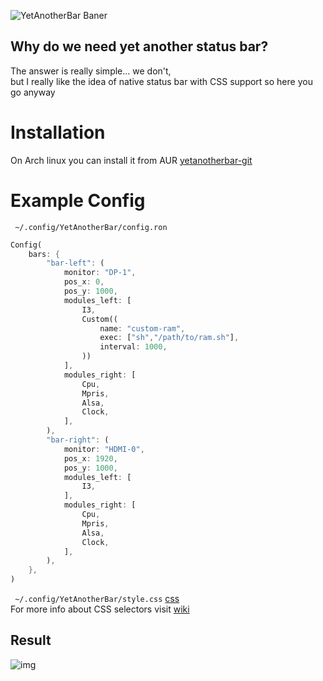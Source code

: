 ![YetAnotherBar Baner](https://i.imgur.com/jqUkGuA.png)

## Why do we need yet another status bar?
The answer is really simple... we don't,  
but I really like the idea of native status bar with CSS support so here you go anyway

# Installation
On Arch linux you can install it from AUR [yetanotherbar-git](https://aur.archlinux.org/packages/yetanotherbar-git)

# Example Config
`` ~/.config/YetAnotherBar/config.ron``
```rust
Config(
    bars: {
        "bar-left": (
            monitor: "DP-1",
            pos_x: 0,
            pos_y: 1000,
            modules_left: [
                I3,
                Custom((
                    name: "custom-ram",
                    exec: ["sh","/path/to/ram.sh"],
                    interval: 1000,
                ))
            ],
            modules_right: [
                Cpu,
                Mpris,
                Alsa,
                Clock,
            ],
        ),
        "bar-right": (
            monitor: "HDMI-0",
            pos_x: 1920,
            pos_y: 1000,
            modules_left: [
                I3,
            ],
            modules_right: [
                Cpu,
                Mpris,
                Alsa,
                Clock,           
            ],
        ),
    },
)
```
`` ~/.config/YetAnotherBar/style.css`` [css](https://github.com/PolyMeilex/YetAnotherBar/blob/master/src/style.css)  
For more info about CSS selectors visit [wiki](https://github.com/PolyMeilex/YetAnotherBar/wiki)
## Result
![img](https://i.imgur.com/GJ71oye.png)
